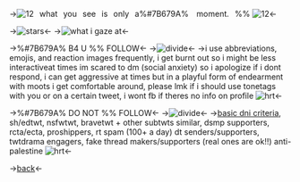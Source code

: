 ->![12](https://i.ibb.co/r2WfDH4/IMG-3951.gif)⠀what⠀you⠀see⠀is⠀only⠀a%#7B679A% ⠀moment.⠀%% ![12](https://i.ibb.co/r2WfDH4/IMG-3951.gif)<-

->![stars](https://gifs.crd.co/assets/images/gallery03/55363451_original.gif?v=ef433a6f)<-
->![what i gaze at](https://2winkpixellove.carrd.co/assets/images/gallery02/31060b30.gif?v=24e87d06)<-


->%#7B679A% B4 U %% FOLLOW<-
->![divide](https://gifs.crd.co/assets/images/gallery09/9c5cfa84_original.gif?v=ef433a6f)<-
->i use abbreviations, emojis, and reaction images frequently, i get burnt out so i might be less interactiveat times im scared to dm (social anxiety) so i apologize if i dont respond, i can get aggressive at times but in a playful form of endearment with moots i get comfortable around, please lmk if i should use tonetags with you or on a certain tweet, i wont fb if theres no info on profile ![hrt](https://i.ibb.co/T0rksJC/6-D5-A35-B9-CECC-4647-BAAC-5-F6-D0-D7-CF447.gif)<-

->%#7B679A% DO NOT %% FOLLOW<-
->![divide](https://gifs.crd.co/assets/images/gallery09/9c5cfa84_original.gif?v=ef433a6f)<-
->[basic dni criteria](https://dni-criteria.carrd.co), sh/edtwt, nsfwtwt, bravetwt + other subtwts similar, dsmp supporters, rcta/ecta, proshippers, rt spam (100+ a day) dt senders/supporters, twtdrama engagers, fake thread makers/supporters (real ones are ok!!) anti-palestine ![hrt](https://i.ibb.co/T0rksJC/6-D5-A35-B9-CECC-4647-BAAC-5-F6-D0-D7-CF447.gif)<-

->[back](https://rentry.co/kuiperbelt)<-